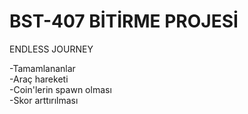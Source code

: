 # BST-407 BİTİRME PROJESİ
ENDLESS JOURNEY

-Tamamlananlar <br>
    -Araç hareketi <br>
    -Coin'lerin spawn olması <br>
    -Skor arttırılması <br>
 
